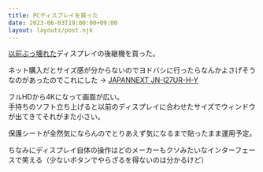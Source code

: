 ```yaml
---
title: PCディスプレイを買った
date: 2023-06-03T19:00:00+09:00
layout: layouts/post.njk
---
```


[以前ぶっ壊れた](../../05/09/)ディスプレイの後継機を買った。

ネット購入だとサイズ感が分からないのでヨドバシに行ったらなんかよさげそうなのがあったのでこれにした → [JAPANNEXT JN-I27UR-H-Y](https://jp.japannext.com/products/jn-i27ur-h-y)

フルHDから4Kになって画面が広い。  
手持ちのソフト立ち上げると以前のディスプレイに合わせたサイズでウィンドウが出てきてそれがまた小さい。

保護シートが全然気にならんのでとりあえず気になるまで貼ったまま運用予定。

ちなみにディスプレイ自体の操作はどのメーカーもクソみたいなインターフェースで笑える（少ないボタンでやらざるを得ないのは分かるけど）
